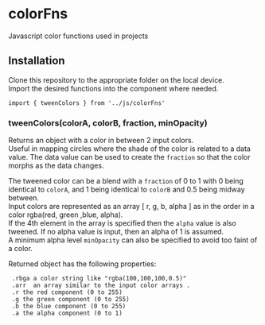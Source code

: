 # colorFns
Javascript color functions used in projects

## Installation
Clone this repository to the appropriate folder on the local device.  
Import the desired functions into the component where needed.  

  `import { tweenColors } from '../js/colorFns'`

  

### tweenColors(colorA, colorB, fraction, minOpacity)
Returns an object with a color in between 2 input colors.  
Useful in mapping circles where the shade of the color is related to a data value.  The data value can be used to create the `fraction` so that the color morphs as the data changes.

The tweened color can be a blend with a `fraction` of 0 to 1
with 0 being identical to `colorA`, and 1 being identical to `colorB`
and 0.5 being midway between.  
Input colors are represented as an array [ r, g, b, alpha ] as in the order in a color rgba(red, green ,blue, alpha).  
If the 4th element in the array is specified then the `alpha` value is also tweened.  If no alpha value is input, then an alpha of 1 is assumed.  
A minimum alpha level `minOpacity` can also be specified to avoid too faint of a color.

Returned object has the following properties:   

     .rbga a color string like "rgba(100,100,100,0.5)"   
     .arr  an array similar to the input color arrays . 
     .r the red component (0 to 255)   
     .g the green component (0 to 255)   
     .b the blue component (0 to 255)  
     .a the alpha component (0 to 1)
